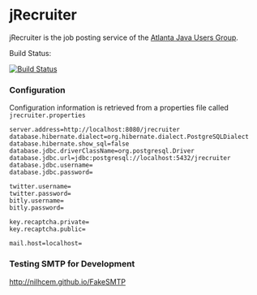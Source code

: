 jRecruiter
==========

jRecruiter is the job posting service of the [Atlanta Java Users Group][].

[Atlanta Java Users Group]: http://www.ajug.org/


Build Status:

[![Build Status](https://travis-ci.org/ghillert/jrecruiter.png?branch=master)](https://travis-ci.org/ghillert/jrecruiter)

### Configuration

Configuration information is retrieved from a properties file called `jrecruiter.properties`

````
server.address=http://localhost:8080/jrecruiter
database.hibernate.dialect=org.hibernate.dialect.PostgreSQLDialect
database.hibernate.show_sql=false
database.jdbc.driverClassName=org.postgresql.Driver
database.jdbc.url=jdbc:postgresql://localhost:5432/jrecruiter
database.jdbc.username=
database.jdbc.password=

twitter.username=
twitter.password=
bitly.username=
bitly.password=

key.recaptcha.private=
key.recaptcha.public=

mail.host=localhost=
````

### Testing SMTP for Development

http://nilhcem.github.io/FakeSMTP 


